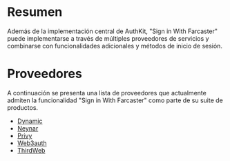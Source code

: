 # Resumen

Además de la implementación central de AuthKit, "Sign in With Farcaster" puede implementarse a través de múltiples proveedores de servicios y combinarse con funcionalidades adicionales y métodos de inicio de sesión.

# Proveedores

A continuación se presenta una lista de proveedores que actualmente admiten la funcionalidad "Sign in With Farcaster" como parte de su suite de productos.

- [Dynamic](https://docs.dynamic.xyz/guides/integrations/sign-in-with-farcaster)
- [Neynar](https://docs.neynar.com/docs/how-to-let-users-connect-farcaster-accounts-with-write-access-for-free-using-sign-in-with-neynar-siwn)
- [Privy](https://docs.privy.io/guide/react/recipes/misc/farcaster)
- [Web3auth](https://web3auth.io/docs/guides/farcaster-sfa-web)
- [ThirdWeb](https://github.com/thirdweb-example/thirdweb-siwf)
